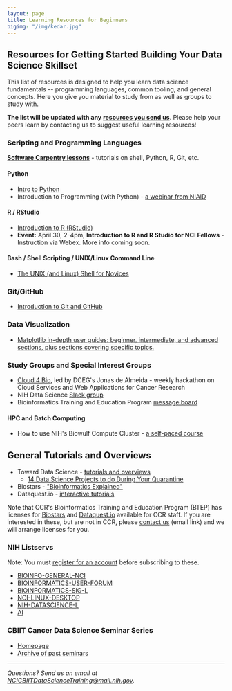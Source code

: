```yaml
---
layout: page
title: Learning Resources for Beginners
bigimg: "/img/kedar.jpg"
---
```


## Resources for Getting Started Building Your Data Science Skillset

This list of resources is designed to help you learn data science fundamentals -- programming languages, common tooling, and general concepts.  Here you give you material to study from as well as groups to study with.

**The list will be updated with any [resources you send us](mailto:NCICBIITDataScienceTraining@mail.nih.gov)**. Please help your peers learn by contacting us to suggest useful learning resources!

### Scripting and Programming Languages

**[Software Carpentry lessons](https://software-carpentry.org/lessons/)** - tutorials on shell, Python, R, Git, etc.

#### Python

* [Intro to Python](https://swcarpentry.github.io/python-novice-inflammation/)
* Introduction to Programming (with Python) - [a webinar from NIAID](https://bioinformatics.niaid.nih.gov/resources#70.3.2)

#### R / RStudio

* [Introduction to R (RStudio)](https://education.rstudio.com/learn/)
* **Event:** April 30, 2-4pm, **Introduction to R and R Studio for NCI Fellows** - Instruction via Webex. More info coming soon.

#### Bash / Shell Scripting / UNIX/Linux Command Line

* [The UNIX (and Linux) Shell for Novices](http://swcarpentry.github.io/shell-novice/)

### Git/GitHub

* [Introduction to Git and GitHub](https://guides.github.com/introduction/git-handbook)

### Data Visualization

* [Matplotlib in-depth user guides: beginner, intermediate, and advanced sections, plus sections covering specific topics.](https://matplotlib.org/tutorials/index.html)

### Study Groups and Special Interest Groups

* [Cloud 4 Bio](https://cloud4bio.github.io), led by DCEG's Jonas de Almeida - weekly hackathon on Cloud Services and Web Applications for Cancer Research
* NIH Data Science [Slack group](https://join.slack.com/t/nihdatascience/signup)
* Bioinformatics Training and Education Program [message board](https://btep.ccr.cancer.gov/questions)

#### HPC and Batch Computing

* How to use NIH's Biowulf Compute Cluster - [a self-paced course](https://hpc.nih.gov/training/intro_biowulf)

## General Tutorials and Overviews

* Toward Data Science - [tutorials and overviews](https://towardsdatascience.com)
  * [14 Data Science Projects to do During Your Quarantine](https://towardsdatascience.com/14-data-science-projects-to-do-during-your-14-day-quarantine-8bd60d1e55e1)
* Biostars - ["Bioinformatics Explained"](https://www.biostars.org/)
* Dataquest.io - [interactive tutorials](https://www.dataquest.io/)

Note that CCR's Bioinformatics Training and Education Program (BTEP) has licenses for [Biostars](https://www.biostars.org/) and [Dataquest.io](https://www.dataquest.io/) available for CCR staff.  If you are interested in these, but are not in CCR, please [contact us](mailto:NCICBIITDataScienceTraining@mail.nih.gov) (email link) and we will arrange licenses for you.

### NIH Listservs

Note: You must [register for an account](https://list.nih.gov) before subscribing to these.

* [BIOINFO-GENERAL-NCI](https://list.nih.gov/cgi-bin/wa.exe?A0=BIOINFO-GENERAL-NCI)
* [BIOINFORMATICS-USER-FORUM](https://list.nih.gov/cgi-bin/wa.exe?A0=BIOINFORMATICS-USER-FORUM)
* [BIOINFORMATICS-SIG-L](https://list.nih.gov/cgi-bin/wa.exe?A0=BIOINFORMATICS-SIG-L)
* [NCI-LINUX-DESKTOP](https://list.nih.gov/cgi-bin/wa.exe?A0=NCI-LINUX-DESKTOP)
* [NIH-DATASCIENCE-L](https://list.nih.gov/cgi-bin/wa.exe?A0=nih-datascience-l)
* [AI](https://list.nih.gov/cgi-bin/wa.exe?A0=AI)

### CBIIT Cancer Data Science Seminar Series

* [Homepage](https://datascience.cancer.gov/news-events/events/data-science-seminar)
* [Archive of past seminars](https://datascience.cancer.gov/news-events/events/archive)

---
*Questions? Send us an email at [NCICBIITDataScienceTraining@mail.nih.gov](mailto:NCICBIITDataScienceTraining@mail.nih.gov).*
